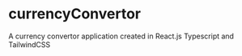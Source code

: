# currencyConvertor

A currency convertor application created in React.js Typescript and TailwindCSS
